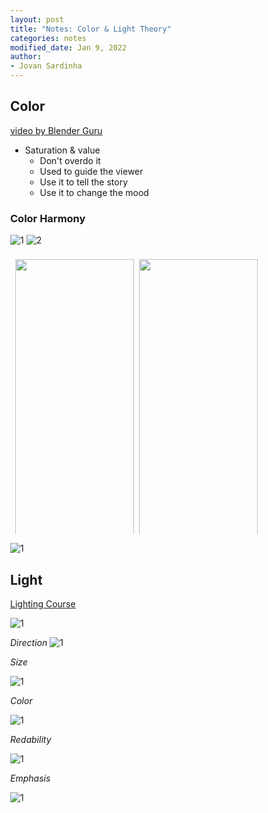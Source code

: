 ```yaml
---
layout: post
title: "Notes: Color & Light Theory"
categories: notes
modified_date: Jan 9, 2022
author:
- Jovan Sardinha
---
```


## Color

[video by Blender Guru](https://www.youtube.com/watch?v=Qj1FK8n7WgY)

* Saturation  & value
  * Don't overdo it
  * Used to guide the viewer
  * Use it to tell the story
  * Use it to change the mood

### Color Harmony
![1](/assets/post_assets/color-and-light-theory/incorrect_1.png)
![2](/assets/post_assets/color-and-light-theory/Incorrect_2.png)

<!-- Photo Grid -->
<div class="row">
  <div class="column">
    <img src="/assets/post_assets/color-and-light-theory/color_theory/1.png" style="width:100%"><figcaption></figcaption>
    <img src="/assets/post_assets/color-and-light-theory/color_theory/2.png" style="width:100%"><figcaption></figcaption>
    <img src="/assets/post_assets/color-and-light-theory/color_theory/3.png" style="width:100%"><figcaption></figcaption>
    <img src="/assets/post_assets/color-and-light-theory/color_theory/4.png" style="width:100%"><figcaption></figcaption>
    <img src="/assets/post_assets/color-and-light-theory/color_theory/5.png" style="width:100%"><figcaption></figcaption>
    <img src="/assets/post_assets/color-and-light-theory/color_theory/6.png" style="width:100%"><figcaption></figcaption>
    <img src="/assets/post_assets/color-and-light-theory/color_theory/7.png" style="width:100%"><figcaption></figcaption>
    <img src="/assets/post_assets/color-and-light-theory/color_theory/8.png" style="width:100%"><figcaption></figcaption>
    <img src="/assets/post_assets/color-and-light-theory/color_theory/9.png" style="width:100%"><figcaption></figcaption>
    <img src="/assets/post_assets/color-and-light-theory/color_theory/10.png" style="width:100%"><figcaption></figcaption>
    <img src="/assets/post_assets/color-and-light-theory/color_theory/11.png" style="width:100%"><figcaption></figcaption>
    <img src="/assets/post_assets/color-and-light-theory/color_theory/12.png" style="width:100%"><figcaption></figcaption>
    <img src="/assets/post_assets/color-and-light-theory/color_theory/13.png" style="width:100%"><figcaption></figcaption>
    <img src="/assets/post_assets/color-and-light-theory/color_theory/14.png" style="width:100%"><figcaption></figcaption>
    <img src="/assets/post_assets/color-and-light-theory/color_theory/15.png" style="width:100%"><figcaption></figcaption>
    <img src="/assets/post_assets/color-and-light-theory/color_theory/16.png" style="width:100%"><figcaption></figcaption>
  </div>
  <div class="column">
    <img src="/assets/post_assets/color-and-light-theory/color_theory/17.png" style="width:100%"><figcaption></figcaption>
    <img src="/assets/post_assets/color-and-light-theory/color_theory/18.png" style="width:100%"><figcaption></figcaption>
    <img src="/assets/post_assets/color-and-light-theory/color_theory/19.png" style="width:100%"><figcaption></figcaption>
    <img src="/assets/post_assets/color-and-light-theory/color_theory/20.png" style="width:100%"><figcaption></figcaption>
    <img src="/assets/post_assets/color-and-light-theory/color_theory/21.png" style="width:100%"><figcaption></figcaption>
    <img src="/assets/post_assets/color-and-light-theory/color_theory/22.png" style="width:100%"><figcaption></figcaption>
    <img src="/assets/post_assets/color-and-light-theory/color_theory/23.png" style="width:100%"><figcaption></figcaption>
    <img src="/assets/post_assets/color-and-light-theory/color_theory/24.png" style="width:100%"><figcaption></figcaption>
    <img src="/assets/post_assets/color-and-light-theory/color_theory/25.png" style="width:100%"><figcaption></figcaption>
    <img src="/assets/post_assets/color-and-light-theory/color_theory/26.png" style="width:100%"><figcaption></figcaption>
    <img src="/assets/post_assets/color-and-light-theory/color_theory/27.png" style="width:100%"><figcaption></figcaption>
    <img src="/assets/post_assets/color-and-light-theory/color_theory/28.png" style="width:100%"><figcaption></figcaption>
    <img src="/assets/post_assets/color-and-light-theory/color_theory/29.png" style="width:100%"><figcaption></figcaption>
    <img src="/assets/post_assets/color-and-light-theory/color_theory/30.png" style="width:100%"><figcaption></figcaption>
    <img src="/assets/post_assets/color-and-light-theory/color_theory/31.png" style="width:100%"><figcaption></figcaption>
    <img src="/assets/post_assets/color-and-light-theory/color_theory/32.png" style="width:100%"><figcaption></figcaption>
  </div>
</div>


![1](/assets/post_assets/color-and-light-theory/summary.png)


## Light

[Lighting Course](https://www.youtube.com/watch?index=1list=PLjEaoINr3zgH9vCr47kSS5W8PEJBNIiwK&v=Ys4793edotw)

![1](/assets/post_assets/color-and-light-theory/5_elements_lighting.png)

*Direction*
![1](/assets/post_assets/color-and-light-theory/direction_1.png)

*Size*

![1](/assets/post_assets/color-and-light-theory/size_1.png)

*Color*

![1](/assets/post_assets/color-and-light-theory/color_1.png)

*Redability*

![1](/assets/post_assets/color-and-light-theory/readability_1.png)

*Emphasis*


![1](/assets/post_assets/color-and-light-theory/emphasis_1.png)




<script>
// Get the elements with class="column"
var elements = document.getElementsByClassName("column");

// Full-width images

// Four images side by side
function four() {
  for (i = 0; i < elements.length; i++) {
    elements[i].style.msFlex = "25%";  // IE10
    elements[i].style.flex = "25%";
  }
}

// Add active class to the current button (highlight it)
var header = document.getElementById("myHeader");
var btns = header.getElementsByClassName("btn");
for (var i = 0; i < btns.length; i++) {
  btns[i].addEventListener("click", function() {
    var current = document.getElementsByClassName("active");
    current[0].className = current[0].className.replace(" active", "");
    this.className += " active";
  });
}
</script>

<style>
* {
  box-sizing: border-box;
}

body {
  margin: 0;
}

.header {
  text-align: center;
  padding: 32px;
}

.row {
  display: -ms-flexbox; /*IE 10*/
  display: flex;
  -ms-flex-wrap: wrap; /*IE 10*/
  flex-wrap: wrap;
  padding: 0 4px;
}

/*Create two equal columns that sits next to each other*/
.column {
  -ms-flex: 50%; /*IE 10*/
  flex: 50%;
  padding: 0 4px;
}

.column img {
  margin-top: 8px;
  vertical-align: middle;
}
</style>